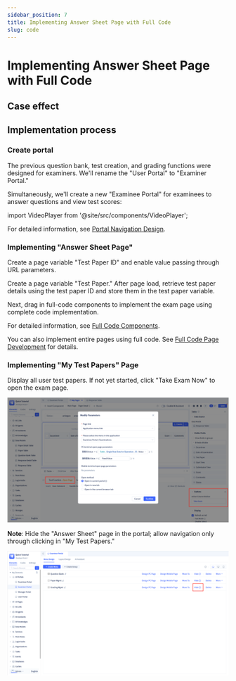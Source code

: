 ```yaml
---
sidebar_position: 7
title: Implementing Answer Sheet Page with Full Code
slug: code
---
```

# Implementing Answer Sheet Page with Full Code

## Case effect

<VideoPlayer relatePath="/docs/tutorial/en/code_effect.mp4" />

## Implementation process

### Create portal

The previous question bank, test creation, and grading functions were designed for examiners. We'll rename the "User Portal" to "Examiner Portal."

Simultaneously, we'll create a new "Examinee Portal" for examinees to answer questions and view test scores:

import VideoPlayer from '@site/src/components/VideoPlayer';

<VideoPlayer relatePath="/docs/tutorial/en/code_create_shell.mp4" />

For detailed information, see [Portal Navigation Design](../../devguide/shell-and-page/portal-navigation-design).

### Implementing "Answer Sheet Page"

Create a page variable "Test Paper ID" and enable value passing through URL parameters.

Create a page variable "Test Paper." After page load, retrieve test paper details using the test paper ID and store them in the test paper variable.

<VideoPlayer relatePath="/docs/tutorial/en/code_page_var.mp4" />

Next, drag in full-code components to implement the exam page using complete code implementation.

<VideoPlayer relatePath="/docs/tutorial/en/code_component.mp4" />

For detailed information, see [Full Code Components](../../devguide/fullcode-ui-components-in-pages/ui-component-interface-specifications).

You can also implement entire pages using full code. See [Full Code Page Development](../../devguide/shell-and-page/full-code-page-development) for details.

### Implementing "My Test Papers" Page

Display all user test papers. If not yet started, click "Take Exam Now" to open the exam page.

![](../img/code_173517.png)


**Note**: Hide the "Answer Sheet" page in the portal; allow navigation only through clicking in "My Test Papers."

![](../img/code_091249.png)